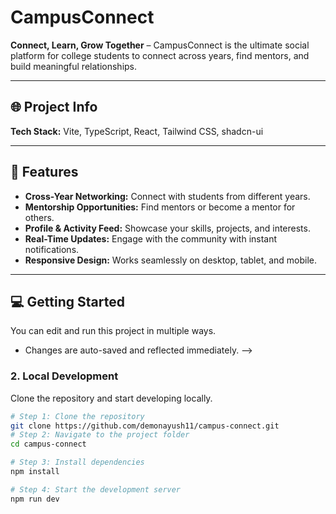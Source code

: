 # CampusConnect

**Connect, Learn, Grow Together** – CampusConnect is the ultimate social platform for college students to connect across years, find mentors, and build meaningful relationships.

---

## 🌐 Project Info

<!-- **Live Project URL:** [https://your-project-url.com](https://your-project-url.com)   -->
**Tech Stack:** Vite, TypeScript, React, Tailwind CSS, shadcn-ui  

---

## 🚀 Features

- **Cross-Year Networking:** Connect with students from different years.  
- **Mentorship Opportunities:** Find mentors or become a mentor for others.  
- **Profile & Activity Feed:** Showcase your skills, projects, and interests.  
- **Real-Time Updates:** Engage with the community with instant notifications.  
- **Responsive Design:** Works seamlessly on desktop, tablet, and mobile.

---

## 💻 Getting Started

You can edit and run this project in multiple ways.
<!-- 
### **1. Use the Online Editor**
<!-- - Open your project link in the editor: [Project Link](https://your-project-url.com)   -->
- Changes are auto-saved and reflected immediately. -->

### **2. Local Development**
Clone the repository and start developing locally.

```sh
# Step 1: Clone the repository
git clone https://github.com/demonayush11/campus-connect.git
# Step 2: Navigate to the project folder
cd campus-connect

# Step 3: Install dependencies
npm install

# Step 4: Start the development server
npm run dev
